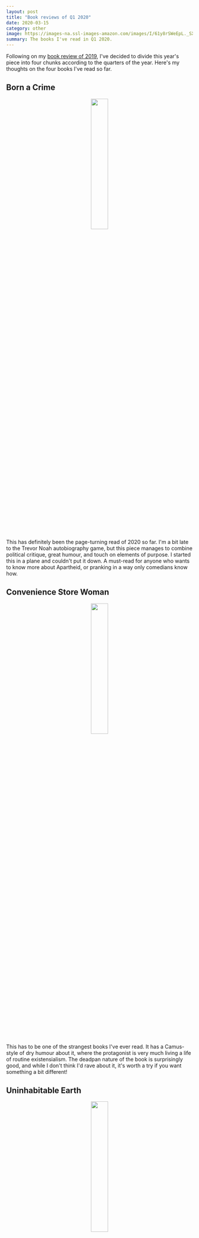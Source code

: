```yaml
---
layout: post
title: "Book reviews of Q1 2020"
date: 2020-03-15
category: other
image: https://images-na.ssl-images-amazon.com/images/I/61y8rSWeEpL._SX324_BO1,204,203,200_.jpg
summary: The books I've read in Q1 2020. 
---
```


Following on my [book review of 2019](../../../2019/12/31/bookreview.html), I've decided to divide this year's
piece into four chunks according to the quarters of the year. Here's my thoughts on the four books I've read so
far.  

## Born a Crime
<div style="text-align: center">
    <img src="https://images-na.ssl-images-amazon.com/images/I/61y8rSWeEpL._SX324_BO1,204,203,200_.jpg" width="30%">
</div>

This has definitely been the page-turning read of 2020 so far. I'm a bit late to the Trevor Noah autobiography
game, but this piece manages to combine political critique, great humour, and touch on elements of purpose. I
started this in a plane and couldn't put it down. A must-read for anyone who wants to know more about Apartheid,
or pranking in a way only comedians know how.

## Convenience Store Woman

<div style="text-align: center">
    <img src="https://cdn.waterstones.com/bookjackets/large/9781/8462/9781846276842.jpg" width="30%">
</div>

This has to be one of the strangest books I've ever read. It has a Camus-style of dry humour about it, where the
protagonist is very much living a life of routine existensialism. The deadpan nature of the book is surprisingly
good, and while I don't think I'd rave about it, it's worth a try if you want something a bit different! 

## Uninhabitable Earth

<div style="text-align: center">
    <img src="https://images-na.ssl-images-amazon.com/images/I/71Re84Qk8yL.jpg" width="30%">
</div>

This book starts off in tremendous pace, talking about the harsh realities of global warming and what it means
to the future of mankind. The book offers almost zero optimism to the planet's future, and no real solutions for
the reader, either. After about 2-3 chapters, it almost feels more like a rant than it is a scientific discussion
on what we must do in order to tackle global warming. Not to mention the book contains zero figures! 

However, and most importantly, I'm afraid the book suffers from poor scientific writing standards. For example,
the book continually uses Fahrenheit and Celsius in interchangeable ways. In addition, the book mentions percentages
after percentages, numbers after numbers - but how do we interpret these numbers? As a bioinformatician/data
scientist, one takeaway I had from this book was just how much scientists must adhere to, and practice, good
communication skills. Through deliberate practice and rigour, this will help deliver impact and convey the importance
of observations in our data, and form strategies for further action.

## Ultralearning
<div style="text-align: center">
    <img src="https://images-na.ssl-images-amazon.com/images/I/81G9RTo7a3L.jpg" width="30%">
</div>

This is a bit of a cheat - I actually started this book midway 2019 and stopped briefly because I was reading
Bad Blood and lost track - how ironic! Either way, if you're not familiar with Scott Young's material, I think
it's brilliant as usual, and this book is a friendly introduction to more deliberate epistemology. Side note:
if you already read a bit of Scott Young's material, there are some elements that I feel are repeats of what
he has mentioned prior. Having said that, the anecdotes of individual "Ultralarning" brilliance are incredibly
interesting (e.g. the story of Van Gogh's rise as a painter, Judit Polgar... etc.)

I'm expecting Q2 to be a bit slower, but there will be more reviews next time!
